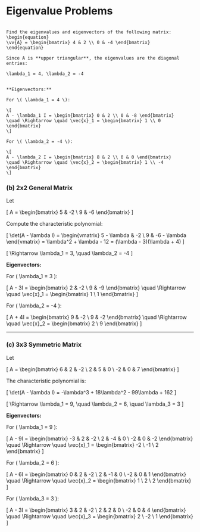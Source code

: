 # Eigenvalue Problems

````{example} Upper Triangular Matrix

Find the eigenvalues and eigenvectors of the following matrix:
\begin{equation}
\vv{A} = \begin{bmatrix} 4 & 2 \\ 0 & -4 \end{bmatrix}
\end{equation}

Since A is **upper triangular**, the eigenvalues are the diagonal entries:

\lambda_1 = 4, \lambda_2 = -4


**Eigenvectors:**

For \( \lambda_1 = 4 \):

\[
A - \lambda_1 I = \begin{bmatrix} 0 & 2 \\ 0 & -8 \end{bmatrix}
\quad \Rightarrow \quad \vec{x}_1 = \begin{bmatrix} 1 \\ 0 \end{bmatrix}
\]

For \( \lambda_2 = -4 \):

\[
A - \lambda_2 I = \begin{bmatrix} 8 & 2 \\ 0 & 0 \end{bmatrix}
\quad \Rightarrow \quad \vec{x}_2 = \begin{bmatrix} 1 \\ -4 \end{bmatrix}
\]
````

### (b) 2x2 General Matrix

Let

\[
A = \begin{bmatrix} 5 & -2 \\ 9 & -6 \end{bmatrix}
\]

Compute the characteristic polynomial:

\[
\det(A - \lambda I) = 
\begin{vmatrix} 5 - \lambda & -2 \\ 9 & -6 - \lambda \end{vmatrix}
= \lambda^2 + \lambda - 12 = (\lambda - 3)(\lambda + 4)
\]

\[
\Rightarrow \lambda_1 = 3, \quad \lambda_2 = -4
\]

**Eigenvectors:**

For \( \lambda_1 = 3 \):

\[
A - 3I = \begin{bmatrix} 2 & -2 \\ 9 & -9 \end{bmatrix}
\quad \Rightarrow \quad \vec{x}_1 = \begin{bmatrix} 1 \\ 1 \end{bmatrix}
\]

For \( \lambda_2 = -4 \):

\[
A + 4I = \begin{bmatrix} 9 & -2 \\ 9 & -2 \end{bmatrix}
\quad \Rightarrow \quad \vec{x}_2 = \begin{bmatrix} 2 \\ 9 \end{bmatrix}
\]

---

### (c) 3x3 Symmetric Matrix

Let

\[
A = \begin{bmatrix}
6 & 2 & -2 \\
2 & 5 & 0 \\
-2 & 0 & 7
\end{bmatrix}
\]

The characteristic polynomial is:

\[
\det(A - \lambda I) = -\lambda^3 + 18\lambda^2 - 99\lambda + 162
\]

\[
\Rightarrow \lambda_1 = 9, \quad \lambda_2 = 6, \quad \lambda_3 = 3
\]

**Eigenvectors:**

For \( \lambda_1 = 9 \):

\[
A - 9I = \begin{bmatrix} -3 & 2 & -2 \\ 2 & -4 & 0 \\ -2 & 0 & -2 \end{bmatrix}
\quad \Rightarrow \quad \vec{x}_1 = \begin{bmatrix} -2 \\ -1 \\ 2 \end{bmatrix}
\]

For \( \lambda_2 = 6 \):

\[
A - 6I = \begin{bmatrix} 0 & 2 & -2 \\ 2 & -1 & 0 \\ -2 & 0 & 1 \end{bmatrix}
\quad \Rightarrow \quad \vec{x}_2 = \begin{bmatrix} 1 \\ 2 \\ 2 \end{bmatrix}
\]

For \( \lambda_3 = 3 \):

\[
A - 3I = \begin{bmatrix} 3 & 2 & -2 \\ 2 & 2 & 0 \\ -2 & 0 & 4 \end{bmatrix}
\quad \Rightarrow \quad \vec{x}_3 = \begin{bmatrix} 2 \\ -2 \\ 1 \end{bmatrix}
\]